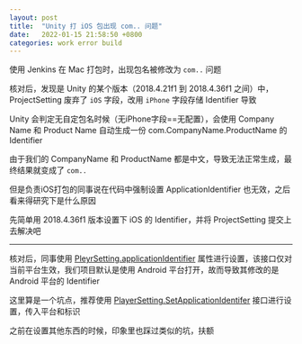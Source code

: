 ```yaml
---
layout: post
title:  "Unity 打 iOS 包出现 com.. 问题"
date:   2022-01-15 21:58:50 +0800
categories: work error build
---
```

使用 Jenkins 在 Mac 打包时，出现包名被修改为 `com..` 问题

核对后，发现是 Unity 的某个版本（2018.4.21f1 到 2018.4.36f1 之间）中，ProjectSetting 废弃了 `iOS` 字段，改用 `iPhone` 字段存储 Identifier 导致

Unity 会判定无自定包名时候（无iPhone字段==无配置），会使用 Company Name 和 Product Name 自动生成一份 com.CompanyName.ProductName 的 Identifier

由于我们的 CompanyName 和 ProductName 都是中文，导致无法正常生成，最终结果就变成了 `com..`

但是负责iOS打包的同事说在代码中强制设置 ApplicationIdentifier 也无效，之后看来得研究下是什么原因

先简单用 2018.4.36f1 版本设置下 iOS 的 Identifier，并将 ProjectSetting 提交上去解决吧

---

核对后，同事使用 [PleyrSetting.applicationIdentifier](https://docs.unity3d.com/cn/current/ScriptReference/PlayerSettings-applicationIdentifier.html) 属性进行设置，该接口仅对当前平台生效，我们项目默认是使用 Android 平台打开，故而导致其修改的是 Android 平台的 Identifier

这里算是一个坑点，推荐使用 [PlayerSetting.SetApplicationIdentifer](https://docs.unity3d.com/cn/current/ScriptReference/PlayerSettings.SetApplicationIdentifier.html) 接口进行设置，传入平台和标识

之前在设置其他东西的时候，印象里也踩过类似的坑，扶额